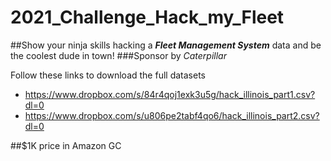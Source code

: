# 2021_Challenge_Hack_my_Fleet
##Show your ninja skills hacking a ***Fleet Management System*** data and be the coolest dude in town!
###Sponsor by *Caterpillar*

Follow these links to download the full datasets		

- https://www.dropbox.com/s/84r4qoj1exk3u5g/hack_illinois_part1.csv?dl=0		
- https://www.dropbox.com/s/u806pe2tabf4qo6/hack_illinois_part2.csv?dl=0		

##$1K price in Amazon GC
